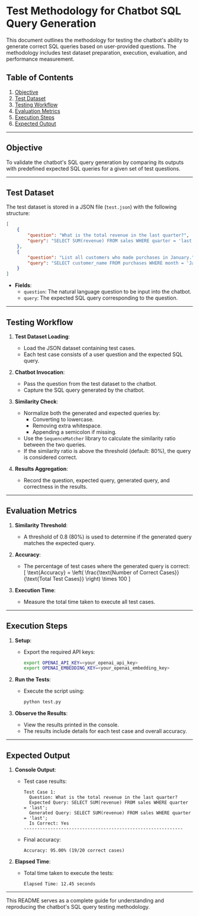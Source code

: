 # Test Methodology for Chatbot SQL Query Generation

This document outlines the methodology for testing the chatbot's ability to generate correct SQL queries based on user-provided questions. The methodology includes test dataset preparation, execution, evaluation, and performance measurement.

## Table of Contents
1. [Objective](#objective)
2. [Test Dataset](#test-dataset)
3. [Testing Workflow](#testing-workflow)
4. [Evaluation Metrics](#evaluation-metrics)
5. [Execution Steps](#execution-steps)
6. [Expected Output](#expected-output)

---

## Objective
To validate the chatbot's SQL query generation by comparing its outputs with predefined expected SQL queries for a given set of test questions.

---

## Test Dataset
The test dataset is stored in a JSON file (`test.json`) with the following structure:

```json
[
    {
        "question": "What is the total revenue in the last quarter?",
        "query": "SELECT SUM(revenue) FROM sales WHERE quarter = 'last';"
    },
    {
        "question": "List all customers who made purchases in January.",
        "query": "SELECT customer_name FROM purchases WHERE month = 'January';"
    }
]
```

- **Fields**:
  - `question`: The natural language question to be input into the chatbot.
  - `query`: The expected SQL query corresponding to the question.

---

## Testing Workflow

1. **Test Dataset Loading**:
   - Load the JSON dataset containing test cases.
   - Each test case consists of a user question and the expected SQL query.

2. **Chatbot Invocation**:
   - Pass the question from the test dataset to the chatbot.
   - Capture the SQL query generated by the chatbot.

3. **Similarity Check**:
   - Normalize both the generated and expected queries by:
     - Converting to lowercase.
     - Removing extra whitespace.
     - Appending a semicolon if missing.
   - Use the `SequenceMatcher` library to calculate the similarity ratio between the two queries.
   - If the similarity ratio is above the threshold (default: 80%), the query is considered correct.

4. **Results Aggregation**:
   - Record the question, expected query, generated query, and correctness in the results.

---

## Evaluation Metrics

1. **Similarity Threshold**:
   - A threshold of 0.8 (80%) is used to determine if the generated query matches the expected query.

2. **Accuracy**:
   - The percentage of test cases where the generated query is correct:
     \[
     \text{Accuracy} = \left( \frac{\text{Number of Correct Cases}}{\text{Total Test Cases}} \right) \times 100
     \]

3. **Execution Time**:
   - Measure the total time taken to execute all test cases.

---

## Execution Steps

1. **Setup**:
   - Export the required API keys:
     ```bash
     export OPENAI_API_KEY=<your_openai_api_key>
     export OPENAI_EMBEDDING_KEY=<your_openai_embedding_key>
     ```

2. **Run the Tests**:
   - Execute the script using:
     ```bash
     python test.py
     ```

3. **Observe the Results**:
   - View the results printed in the console.
   - The results include details for each test case and overall accuracy.

---

## Expected Output

1. **Console Output**:
   - Test case results:
     ```
     Test Case 1:
       Question: What is the total revenue in the last quarter?
       Expected Query: SELECT SUM(revenue) FROM sales WHERE quarter = 'last';
       Generated Query: SELECT SUM(revenue) FROM sales WHERE quarter = 'last';
       Is Correct: Yes
     ------------------------------------------------------------
     ```
   - Final accuracy:
     ```
     Accuracy: 95.00% (19/20 correct cases)
     ```

2. **Elapsed Time**:
   - Total time taken to execute the tests:
     ```
     Elapsed Time: 12.45 seconds
     ```

---

This README serves as a complete guide for understanding and reproducing the chatbot's SQL query testing methodology.

